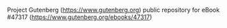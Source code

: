Project Gutenberg (https://www.gutenberg.org) public repository for eBook #47317 (https://www.gutenberg.org/ebooks/47317)
